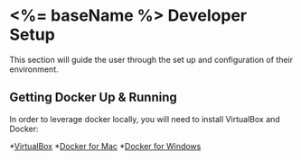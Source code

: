 # <%= baseName %> Developer Setup

This section will guide the user through the set up and configuration of their environment.

## Getting Docker Up & Running

In order to leverage docker locally, you will need to install VirtualBox and Docker:

*[VirtualBox](https://www.virtualbox.org/wiki/Downloads)
*[Docker for Mac](https://docs.docker.com/engine/installation/mac/)
*[Docker for Windows](https://docs.docker.com/engine/installation/windows/)


